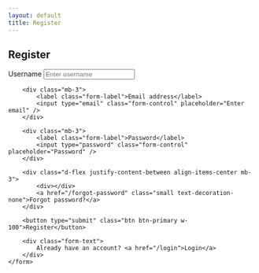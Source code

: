 ```yaml
---
layout: default
title: Register
---
```


<div class="form-container mx-auto">
	<h2>Register</h2>
	<form>
		<div class="mb-3">
			<label class="form-label">Username</label>
			<input type="text" class="form-control" placeholder="Enter username" />
		</div>

    	<div class="mb-3">
    		<label class="form-label">Email address</label>
    		<input type="email" class="form-control" placeholder="Enter email" />
    	</div>

    	<div class="mb-3">
    		<label class="form-label">Password</label>
    		<input type="password" class="form-control" placeholder="Password" />
    	</div>

    	<div class="d-flex justify-content-between align-items-center mb-3">
    		<div></div>
    		<a href="/forgot-password" class="small text-decoration-none">Forgot password?</a>
    	</div>

    	<button type="submit" class="btn btn-primary w-100">Register</button>

    	<div class="form-text">
    		Already have an account? <a href="/login">Login</a>
    	</div>
    </form>

</div>
